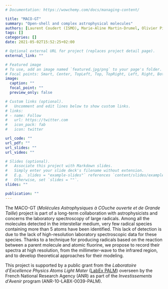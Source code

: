 ```yaml
---
# Documentation: https://wowchemy.com/docs/managing-content/

title: "MACO-GT"
summary: "Open-shell and complex astrophysical molecules"
authors: [Laurent Coudert (ISMO), Marie-Aline Martin-Drumel, Olivier Pirali]
tags: []
categories: []
date: 2021-05-02T15:52:25+02:00

# Optional external URL for project (replaces project detail page).
external_link: ""

# Featured image
# To use, add an image named `featured.jpg/png` to your page's folder.
# Focal points: Smart, Center, TopLeft, Top, TopRight, Left, Right, BottomLeft, Bottom, BottomRight.
image:
  caption: ""
  focal_point: ""
  preview_only: false

# Custom links (optional).
#   Uncomment and edit lines below to show custom links.
# links:
# - name: Follow
#   url: https://twitter.com
#   icon_pack: fab
#   icon: twitter

url_code: ""
url_pdf: ""
url_slides: ""
url_video: ""

# Slides (optional).
#   Associate this project with Markdown slides.
#   Simply enter your slide deck's filename without extension.
#   E.g. `slides = "example-slides"` references `content/slides/example-slides.md`.
#   Otherwise, set `slides = ""`.
slides: ""

publication: ""
---
```

The MACO-GT (*Molécules Astrophysiques à COuche ouverte et de Grande Taille*) project is part of a long-term collaboration with astrophysicists and concerns the laboratory spectroscopy of large radicals. Among all the molecules detected in the interstellar medium, very few radical species containing more than 5 atoms have been identified. This lack of detection is due to the lack of high-resolution laboratory spectroscopic data for these species. Thanks to a technique for producing radicals based on the reaction between a parent molecule and atomic fluorine, we propose to record their spectra at high resolution, from the millimeter-wave to the infrared region, and to develop theoretical approaches for their modeling. 


This project is supported by a public grant from the *Laboratoire d'Excellence Physics Atoms Light Mater* ([LabEx PALM](https://www.labex-palm.fr/)) overseen by the French National Research Agency (ANR) as part of the *Investissements d'Avenir* program (ANR-10-LABX-0039-PALM).
